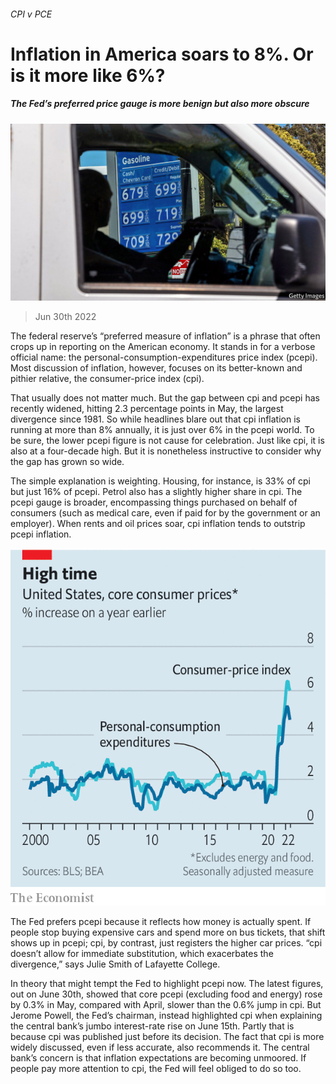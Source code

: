 ###### CPI v PCE

# Inflation in America soars to 8%. Or is it more like 6%? 

##### The Fed’s preferred price gauge is more benign but also more obscure 

![image](images/20220702_FNP502.jpg) 

> Jun 30th 2022 

The federal reserve’s “preferred measure of inflation” is a phrase that often crops up in reporting on the American economy. It stands in for a verbose official name: the personal-consumption-expenditures price index (pcepi). Most discussion of inflation, however, focuses on its better-known and pithier relative, the consumer-price index (cpi).

That usually does not matter much. But the gap between cpi and pcepi has recently widened, hitting 2.3 percentage points in May, the largest divergence since 1981. So while headlines blare out that cpi inflation is running at more than 8% annually, it is just over 6% in the pcepi world. To be sure, the lower pcepi figure is not cause for celebration. Just like cpi, it is also at a four-decade high. But it is nonetheless instructive to consider why the gap has grown so wide. 

The simple explanation is weighting. Housing, for instance, is 33% of cpi but just 16% of pcepi. Petrol also has a slightly higher share in cpi. The pcepi gauge is broader, encompassing things purchased on behalf of consumers (such as medical care, even if paid for by the government or an employer). When rents and oil prices soar, cpi inflation tends to outstrip pcepi inflation. 

![image](images/20220702_FNC123.png) 


The Fed prefers pcepi because it reflects how money is actually spent. If people stop buying expensive cars and spend more on bus tickets, that shift shows up in pcepi; cpi, by contrast, just registers the higher car prices. “cpi doesn’t allow for immediate substitution, which exacerbates the divergence,” says Julie Smith of Lafayette College. 

In theory that might tempt the Fed to highlight pcepi now. The latest figures, out on June 30th, showed that core pcepi (excluding food and energy) rose by 0.3% in May, compared with April, slower than the 0.6% jump in cpi. But Jerome Powell, the Fed’s chairman, instead highlighted cpi when explaining the central bank’s jumbo interest-rate rise on June 15th. Partly that is because cpi was published just before its decision. The fact that cpi is more widely discussed, even if less accurate, also recommends it. The central bank’s concern is that inflation expectations are becoming unmoored. If people pay more attention to cpi, the Fed will feel obliged to do so too. 


